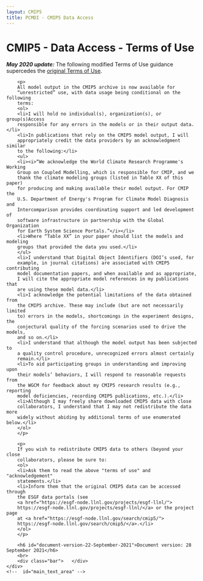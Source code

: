 ```yaml
---
layout: CMIP5
title: PCMDI - CMIP5 Data Access
---
```


# CMIP5 - Data Access - Terms of Use

<div id="main_container">
    <div id="main_text_area">
        <p>
            <i><b>May 2020 update:</b></i> The following modified Terms of Use
            guidance supercedes the <a href="terms-of-use-old.html">original
            Terms of Use</a>.
        </p>

        <p>
        All model output in the CMIP5 archive is now available for
        “unrestricted” use, with data usage being conditional on the following
        terms:
        <ol>
        <li>I will hold no individual(s), organization(s), or group(s)Access
        responsible for any errors in the models or in their output data.</li>
        <li>In publications that rely on the CMIP5 model output, I will
        appropriately credit the data providers by an acknowledgment similar
        to the following:</li>
        <ul>
        <li><i>“We acknowledge the World Climate Research Programme's Working
        Group on Coupled Modelling, which is responsible for CMIP, and we
        thank the climate modeling groups (listed in Table XX of this paper)
        for producing and making available their model output. For CMIP the
        U.S. Department of Energy's Program for Climate Model Diagnosis and
        Intercomparison provides coordinating support and led development of
        software infrastructure in partnership with the Global Organization
        for Earth System Science Portals.”</i></li>
        <li>Where “Table XX” in your paper should list the models and modeling
        groups that provided the data you used.</li>
        </ul>
        <li>I understand that Digital Object Identifiers (DOI’s used, for
        example, in journal citations) are associated with CMIP5 contributing
        model documentation papers, and when available and as appropriate,
        I will cite the appropriate model references in my publications that
        are using these model data.</li>
        <li>I acknowledge the potential limitations of the data obtained from
        the CMIP5 archive. These may include (but are not necessarily limited
        to) errors in the models, shortcomings in the experiment designs, the
        conjectural quality of the forcing scenarios used to drive the models,
        and so on.</li>
        <li>I understand that although the model output has been subjected to
        a quality control procedure, unrecognized errors almost certainly
        remain.</li>
        <li>To aid participating groups in understanding and improving upon
        their models’ behaviors, I will respond to reasonable requests from
        the WGCM for feedback about my CMIP5 research results (e.g., reporting
        model deficiencies, recording CMIP5 publications, etc.).</li>
        <li>Although I may freely share downloaded CMIP5 data with close
        collaborators, I understand that I may not redistribute the data more
        widely without abiding by additional terms of use enumerated below.</li>
        </ol>
        </p>

        <p>
        If you wish to redistribute CMIP5 data to others (beyond your close
        collaborators, please be sure to:
        <ol>
        <li>Ask them to read the above "terms of use" and "acknowledgement"
        statements.</li>
        <li>Inform them that the original CMIP5 data can be accessed through
        the ESGF data portals (see
        <a href="https://esgf-node.llnl.gov/projects/esgf-llnl/">
        https://esgf-node.llnl.gov/projects/esgf-llnl/</a> or the project page
        at <a href="https://esgf-node.llnl.gov/search/cmip5/">
        https://esgf-node.llnl.gov/search/cmip5/</a>.</li>
        </ol>
        </p>

        <h6 id="document-version-22-September-2021">Document version: 28 September 2021</h6>
        <br>
        <div class="bar">   </div>
    </div>
    <!--  id="main_text_area" -->
</div>